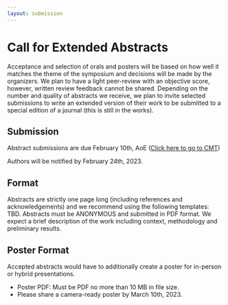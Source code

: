 ```yaml
---
layout: submission
---
```


# Call for Extended Abstracts

Acceptance and selection of orals and posters will be based on how well it matches the theme of the symposium and decisions will be made by the organizers. We plan to have a light peer-review with an objective score, however, written review feedback cannot be shared. Depending on the number and quality of abstracts we receive, we plan to invite selected submissions to write an extended version of their work to be submitted to a special edition of a journal (this is still in the works).

## Submission

Abstract submissions are due February 10th, AoE ([Click here to go to CMT](https://cmt3.research.microsoft.com/BIAS2023))

Authors will be notified by February 24th, 2023.

## Format

Abstracts are strictly one page long (including references and acknowledgements) and we recommend using the following templates: TBD. Abstracts must be ANONYMOUS and submitted in PDF format. We expect a brief description of the work including context, methodology and preliminary results.

## Poster Format

Accepted abstracts would have to additionally create a poster for in-person or hybrid presentations.

* Poster PDF: Must be PDF no more than 10 MB in file size.
* Please share a camera-ready poster by March 10th, 2023. 
